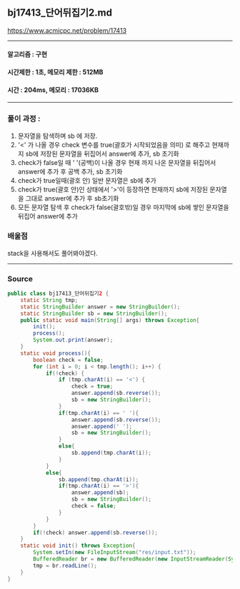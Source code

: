 ## bj17413_단어뒤집기2.md

https://www.acmicpc.net/problem/17413

---
#### 알고리즘 : 구현
#### 시간제한 : 1초, 메모리 제한 : 512MB
#### 시간 : 204ms, 메모리 : 17036KB
---
### 풀이 과정 : 
1. 문자열을 탐색하며 sb 에 저장.
2. '<' 가 나올 경우 check 변수를 true(괄호가 시작되었음을 의미) 로 해주고 현재까지 sb에 저장된 문자열을 뒤집어서 answer에 추가, sb 초기화
3. check가 false일 때 ' '(공백)이 나올 경우 현재 까지 나온 문자열을 뒤집어서 answer에 추가 후 공백 추가, sb 초기화
4. check가 true일때(괄호 안) 일반 문자열은 sb에 추가
5. check가 true(괄호 안)인 상태에서 '>'이 등장하면 현재까지 sb에 저장된 문자열을 그대로 answer에 추가 후 sb초기화
6. 모든 문자열 탐색 후 check가 false(괄호밖)일 경우 마지막에 sb에 쌓인 문자열을 뒤집어 answer에 추가
### 배울점
stack을 사용해서도 풀어봐야겠다.

----
### Source
```java
public class bj17413_단어뒤집기2 {
    static String tmp;
    static StringBuilder answer = new StringBuilder();
    static StringBuilder sb = new StringBuilder();
    public static void main(String[] args) throws Exception{
        init();
        process();
        System.out.print(answer);
    }
    static void process(){
        boolean check = false;
        for (int i = 0; i < tmp.length(); i++) {
            if(!check) {
                if (tmp.charAt(i) == '<') {
                    check = true;
                    answer.append(sb.reverse());
                    sb = new StringBuilder();
                }
                if(tmp.charAt(i) == ' '){
                    answer.append(sb.reverse());
                    answer.append(' ');
                    sb = new StringBuilder();
                }
                else{
                    sb.append(tmp.charAt(i));
                }
            }
            else{
                sb.append(tmp.charAt(i));
                if(tmp.charAt(i) == '>'){
                    answer.append(sb);
                    sb = new StringBuilder();
                    check = false;
                }
            }
        }
        if(!check) answer.append(sb.reverse());
    }
    static void init() throws Exception{
        System.setIn(new FileInputStream("res/input.txt"));
        BufferedReader br = new BufferedReader(new InputStreamReader(System.in));
        tmp = br.readLine();
    }
}

```
